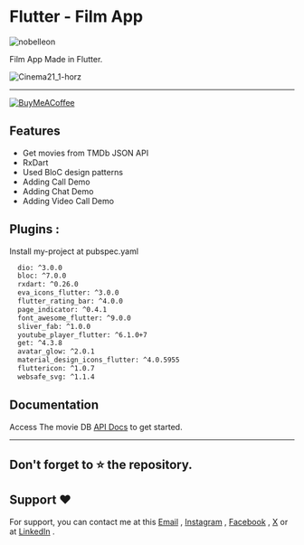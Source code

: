 
# Flutter - Film App

<p align="left"> <img src="https://komarev.com/ghpvc/?username=Nobelleon&label=Profile%20views&color=0e75b6&style=flat" alt="nobelleon" /> </p>

Film App Made in Flutter.

![Cinema21_1-horz](https://user-images.githubusercontent.com/76748114/147122275-d061622b-da11-4e42-ba79-f93a80e3eaff.jpg)

---

[![BuyMeACoffee](https://img.shields.io/badge/Buy%20Me%20a%20Coffee-ffdd00?style=for-the-badge&logo=buy-me-a-coffee&logoColor=black)](https://buymeacoffee.com/nobelleon) 

## Features

- Get movies from TMDb JSON API
- RxDart
- Used BloC design patterns
- Adding Call Demo
- Adding Chat Demo
- Adding Video Call Demo


## Plugins :

Install my-project at pubspec.yaml

```bash
  dio: ^3.0.0
  bloc: ^7.0.0 
  rxdart: ^0.26.0
  eva_icons_flutter: ^3.0.0
  flutter_rating_bar: ^4.0.0
  page_indicator: ^0.4.1
  font_awesome_flutter: ^9.0.0
  sliver_fab: ^1.0.0
  youtube_player_flutter: ^6.1.0+7
  get: ^4.3.8 
  avatar_glow: ^2.0.1
  material_design_icons_flutter: ^4.0.5955
  fluttericon: ^1.0.7
  websafe_svg: ^1.1.4
```
    
## Documentation

Access The movie DB [API Docs](https://developers.themoviedb.org/) to get started.

---

## Don't forget to :star: the repository.

## Support ❤️
For support, you can contact me at this [Email](mailto:nobelleon.86@gmail.com) , [Instagram](https://www.instagram.com/nobelleon/) , [Facebook](https://web.facebook.com/n0beLLeon) , [X](https://twitter.com/_nObeLLeon) or at [LinkedIn](https://www.linkedin.com/in/nobelleon-mahardhika-291048124/) .
